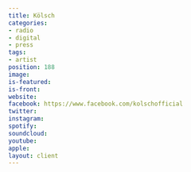 ```yaml
---
title: Kölsch
categories:
- radio
- digital
- press
tags:
- artist
position: 188
image: 
is-featured: 
is-front: 
website: 
facebook: https://www.facebook.com/kolschofficial
twitter: 
instagram: 
spotify: 
soundcloud: 
youtube: 
apple: 
layout: client
---
```


